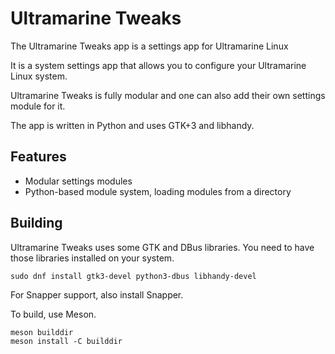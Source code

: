 # Ultramarine Tweaks

The Ultramarine Tweaks app is a settings app for Ultramarine Linux

It is a system settings app that allows you to configure your Ultramarine Linux system.

Ultramarine Tweaks is fully modular and one can also add their own settings module for it.

The app is written in Python and uses GTK+3 and libhandy.


## Features

- Modular settings modules
- Python-based module system, loading modules from a directory

## Building

Ultramarine Tweaks uses some GTK and DBus libraries. You need to have those libraries installed on your system.

```
sudo dnf install gtk3-devel python3-dbus libhandy-devel
```

For Snapper support, also install Snapper.

To build, use Meson.
```
meson builddir
meson install -C builddir
```

